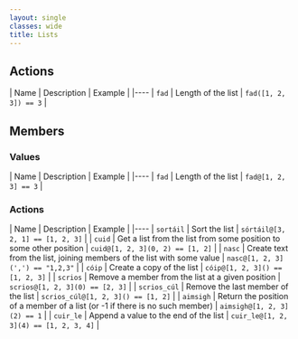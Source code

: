 ```yaml
---
layout: single
classes: wide
title: Lists
---
```


## Actions

| Name | Description | Example |
|----
| `fad` | Length of the list | `fad([1, 2, 3]) == 3` |

## Members

### Values

| Name | Description | Example |
|----
| `fad` | Length of the list | `fad@[1, 2, 3] == 3` |

### Actions

| Name | Description | Example |
|----
| `sortáil` | Sort the list | `sórtáil@[3, 2, 1] == [1, 2, 3]` |
| `cuid` | Get a list from the list from some position to some other position | `cuid@[1, 2, 3](0, 2) == [1, 2]` |
| `nasc` | Create text from the list, joining members of the list with some value | `nasc@[1, 2, 3](',') == "1,2,3"` |
| `cóip` | Create a copy of the list | `cóip@[1, 2, 3]() == [1, 2, 3]` |
| `scrios` | Remove a member from the list at a given position | `scrios@[1, 2, 3](0) == [2, 3]` |
| `scrios_cúl` | Remove the last member of the list | `scrios_cúl@[1, 2, 3]() == [1, 2]` |
| `aimsigh` | Return the position of a member of a list (or -1 if there is no such member) | `aimsigh@[1, 2, 3](2) == 1` |
| `cuir_le` | Append a value to the end of the list | `cuir_le@[1, 2, 3](4) == [1, 2, 3, 4]` |
